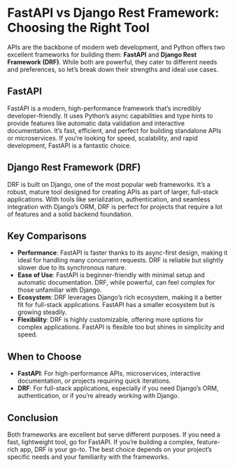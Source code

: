 # FastAPI vs Django Rest Framework: Choosing the Right Tool  

APIs are the backbone of modern web development, and Python offers two excellent frameworks for building them: **FastAPI** and **Django Rest Framework (DRF)**. While both are powerful, they cater to different needs and preferences, so let’s break down their strengths and ideal use cases.  

## **FastAPI**  
FastAPI is a modern, high-performance framework that’s incredibly developer-friendly. It uses Python’s async capabilities and type hints to provide features like automatic data validation and interactive documentation. It’s fast, efficient, and perfect for building standalone APIs or microservices. If you’re looking for speed, scalability, and rapid development, FastAPI is a fantastic choice.  

## **Django Rest Framework (DRF)**  
DRF is built on Django, one of the most popular web frameworks. It’s a robust, mature tool designed for creating APIs as part of larger, full-stack applications. With tools like serialization, authentication, and seamless integration with Django’s ORM, DRF is perfect for projects that require a lot of features and a solid backend foundation.  

## **Key Comparisons**  
- **Performance**: FastAPI is faster thanks to its async-first design, making it ideal for handling many concurrent requests. DRF is reliable but slightly slower due to its synchronous nature.  
- **Ease of Use**: FastAPI is beginner-friendly with minimal setup and automatic documentation. DRF, while powerful, can feel complex for those unfamiliar with Django.  
- **Ecosystem**: DRF leverages Django’s rich ecosystem, making it a better fit for full-stack applications. FastAPI has a smaller ecosystem but is growing steadily.  
- **Flexibility**: DRF is highly customizable, offering more options for complex applications. FastAPI is flexible too but shines in simplicity and speed.  

## **When to Choose**  
- **FastAPI**: For high-performance APIs, microservices, interactive documentation, or projects requiring quick iterations.  
- **DRF**: For full-stack applications, especially if you need Django’s ORM, authentication, or if you’re already working with Django.  

## **Conclusion**  
Both frameworks are excellent but serve different purposes. If you need a fast, lightweight tool, go for FastAPI. If you’re building a complex, feature-rich app, DRF is your go-to. The best choice depends on your project’s specific needs and your familiarity with the frameworks.  
